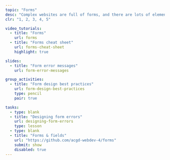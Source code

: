 ```yaml
---
topic: "Forms"
desc: "Complex websites are full of forms, and there are lots of elements that need to be designed & patterned."
clr: "1, 2, 3, 4, 5"

video_tutorials:
  - title: "Forms"
    url: forms
  - title: "Forms cheat sheet"
    url: forms-cheat-sheet
    highlight: true

slides:
  - title: "Form error messages"
    url: form-error-messages

group_activities:
  - title: "Form design best practices"
    url: form-design-best-practices
    type: pencil
    pair: true

tasks:
  - type: blank
  - title: "Designing form errors"
    url: designing-form-errors
    type: lesson
  - type: blank
  - title: "Forms & fields"
    url: "https://github.com/acgd-webdev-4/forms"
    submit: show
    disabled: true
---
```

